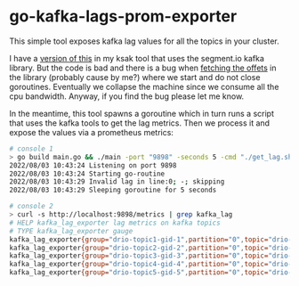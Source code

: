 # go-kafka-lags-prom-exporter

This simple tool exposes kafka lag values for all the topics in your cluster.

I have a [version of this](https://github.com/drio/ksak/blob/main/exporter.go) in my ksak 
tool that uses the segment.io kafka library. But the code is bad and there is a bug when 
[fetching the offets](https://github.com/drio/ksak/blob/main/lag-logic.go#L44) in the 
library (probably cause by me?) where we start and do not close goroutines. Eventually we
collapse the machine since we consume all the cpu bandwidth. Anyway, if you find the bug 
please let me know.

In the meantime, this tool spawns a goroutine which in turn runs a script that uses the 
kafka tools to get the lag metrics. Then we process it and expose the values via a prometheus
metrics:


```sh
# console 1
> go build main.go && ./main -port "9898" -seconds 5 -cmd "./get_lag.sh"
2022/08/03 10:43:24 Listening on port 9898
2022/08/03 10:43:24 Starting go-routine
2022/08/03 10:43:29 Invalid lag in line:0; -; skipping
2022/08/03 10:43:29 Sleeping goroutine for 5 seconds

# console 2
> curl -s http://localhost:9898/metrics | grep kafka_lag
# HELP kafka_lag_exporter lag metrics on kafka topics
# TYPE kafka_lag_exporter gauge
kafka_lag_exporter{group="drio-topic1-gid-1",partition="0",topic="drio-topic1"} 0
kafka_lag_exporter{group="drio-topic2-gid-2",partition="0",topic="drio-topic2"} 2
kafka_lag_exporter{group="drio-topic3-gid-3",partition="0",topic="drio-topic3"} 0
kafka_lag_exporter{group="drio-topic4-gid-4",partition="0",topic="drio-topic4"} 1
kafka_lag_exporter{group="drio-topic5-gid-5",partition="0",topic="drio-topic5"} 1
```

